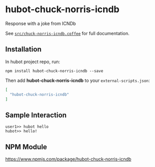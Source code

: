# hubot-chuck-norris-icndb

Response with a joke from ICNDb

See [`src/chuck-norris-icndb.coffee`](src/chuck-norris-icndb.coffee) for full documentation.

## Installation

In hubot project repo, run:

`npm install hubot-chuck-norris-icndb --save`

Then add **hubot-chuck-norris-icndb** to your `external-scripts.json`:

```json
[
  "hubot-chuck-norris-icndb"
]
```

## Sample Interaction

```
user1>> hubot hello
hubot>> hello!
```

## NPM Module

https://www.npmjs.com/package/hubot-chuck-norris-icndb
